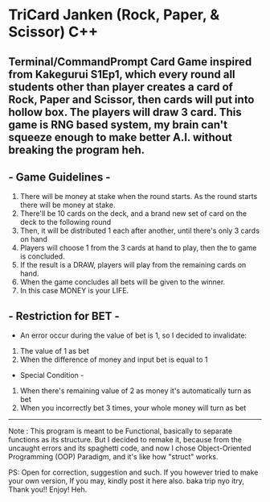 
# TriCard Janken (Rock, Paper, & Scissor) C++ 

## Terminal/CommandPrompt Card Game inspired from Kakegurui S1Ep1, which every round all students other than player creates a card of Rock, Paper and Scissor, then cards will put into hollow box. The players will draw 3 card. This game is RNG based system, my brain can't squeeze enough to make better A.I. without breaking the program heh.

## - Game Guidelines - 
1. There will be money at stake when the round starts. As the round starts there will be money at stake. 
2. There'll be 10 cards on the deck, and a brand new set of card on the deck to the following round
3. Then, it will be distributed 1 each after another, until there's only 3 cards on hand
4. Players will choose 1 from the 3 cards at hand to play, then the to game is concluded. 
5. If the result is a DRAW, players will play from the remaining cards on hand. 
6. When the game concludes all bets will be given to the winner. 
7. In this case MONEY is your LIFE.

## - Restriction for BET -
* An error occur during the value of bet is 1, so I decided to invalidate:
1. The value of 1 as bet
2. When the difference of money and input bet is equal to 1
- Special Condition -
1. When there's remaining value of 2 as money it's automatically turn as bet
2. When you incorrectly bet 3 times, your whole money will turn as bet

---

Note : This program is meant to be Functional, basically to separate functions as its structure. But I decided to remake it, because from the uncaught errors and its spaghetti code,  and now I chose Object-Oriented Programming (OOP) Paradigm, and it's like how "struct" works.

PS: Open for correction, suggestion and such. If you however tried to make your own version, If you may, kindly post it here also.
baka trip nyo itry, Thank you!! Enjoy! Heh. 